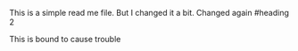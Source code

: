 This is a simple read me file.
But I changed it a bit.
Changed again
#heading 2

This is bound to cause trouble